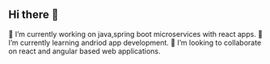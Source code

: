 ## Hi there 👋
🔭 I’m currently working on java,spring boot microservices with react apps.
🌱 I’m currently learning andriod app development.
👯 I’m looking to collaborate on react and angular based web applications.

<!--
**ckr15/ckr15** is a ✨ _special_ ✨ repository because its `README.md` (this file) appears on your GitHub profile.

Here are some ideas to get you started:

- 🔭 I’m currently working on java,spring boot microservices with react apps.
- 🌱 I’m currently learning andriod app development.
- 👯 I’m looking to collaborate on react and angular based web applications.
-->
